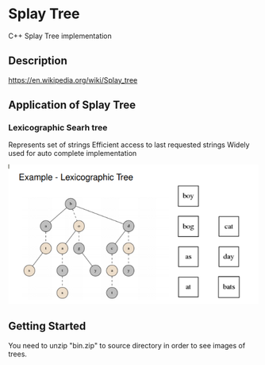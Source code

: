 # Splay Tree

  C++ Splay Tree implementation

## Description 
  
  https://en.wikipedia.org/wiki/Splay_tree

## Application of Splay Tree
  ### Lexicographic Searh tree

   Represents set of strings
   Efficient access to last requested strings
   Widely used for auto complete implementation

![lexicographic search tree demo](https://github.com/Vermillio/Algo_Labs/blob/SplayTree/LexicographicSearchTree_demo.png)

## Getting Started

  You need to unzip "bin.zip" to source directory in order to see images of trees.
